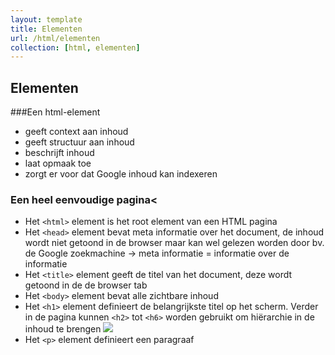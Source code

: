 ```yaml
---
layout: template
title: Elementen
url: /html/elementen
collection: [html, elementen]
---
```


## Elementen

###Een html-element
<div class="hightligt">
    <ul>
        <li>geeft context aan inhoud</li>
        <li>geeft structuur aan inhoud</li>
        <li>beschrijft inhoud</li>
        <li>laat opmaak toe</li>
        <li>zorgt er voor dat Google inhoud kan indexeren</li>        
    </ul>
</div>

### Een heel eenvoudige pagina<
<ul>
<li>Het <code>&lt;html&gt;</code> element is het root element van een HTML pagina</li>
<li>Het <code>&lt;head&gt;</code> element bevat meta informatie over het document, de inhoud wordt niet getoond in de browser maar kan wel gelezen worden door bv. de Google zoekmachine
-> meta informatie = informatie over de informatie</li>

<li>Het <code>&lt;title&gt;</code> element geeft de titel van het document, deze wordt getoond in de de browser tab</li>

<li>Het <code>&lt;body&gt;</code> element bevat alle zichtbare inhoud</li>
<li>Het <code>&lt;h1&gt;</code> element definieert de belangrijkste titel op het scherm. Verder in de pagina kunnen <code>&lt;h2&gt;</code> tot <code>&lt;h6&gt;</code> worden gebruikt om hiërarchie in de inhoud te brengen
<img src="{{ '/html/images/image-2-1024x226.png' | relative_url}}" />
</li>

<li>Het <code>&lt;p&gt;</code> element definieert een paragraaf</li>
</ul>